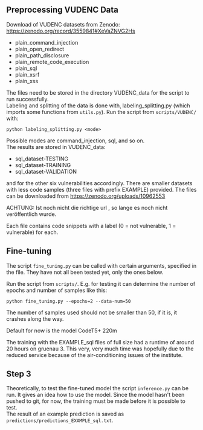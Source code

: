 ## Preprocessing VUDENC Data
Download of VUDENC datasets from Zenodo:   
https://zenodo.org/record/3559841#XeVaZNVG2Hs
* plain_command_injection   
* plain_open_redirect   
* plain_path_disclosure   
* plain_remote_code_execution  
* plain_sql   
* plain_xsrf   
* plain_xss   


The files need to be stored in the directory VUDENC_data for the script to run successfully.   
Labeling and splitting of the data is done with¸ labeling_splitting.py (which imports some functions from `utils.py`).
Run the script from `scripts/VUDENC/` with:  

`python labeling_splitting.py <mode>` 

Possible modes are command_injection, sql, and so on.   
The results are stored in VUDENC_data:  

* sql_dataset-TESTING  
* sql_dataset-TRAINING  
* sql_dataset-VALIDATION    

and for the other six vulnerabilities accordingly. There are smaller datasets with less code samples (three files with prefix EXAMPLE) provided. The files can be downloaded from
https://zenodo.org/uploads/10962553   

ACHTUNG: Ist noch nicht die richtige url , so lange es noch nicht veröffentlich wurde.

Each file contains code snippets with a label (0 = not vulnerable, 1 = vulnerable) for each.





## Fine-tuning

The script `fine_tuning.py` can be called with certain arguments, specified in the file. They have not all been tested yet, only the ones below.  

Run the script from `scripts/`.
E.g. for testing it can determine the number of epochs and number of samples like this:  

`python fine_tuning.py --epochs=2 --data-num=50`  

The number of samples used should not be smaller than 50, if it is, it crashes along the way. 

Default for now is the model CodeT5+ 220m

The training with the EXAMPLE_sql files of full size had a runtime of around 20 hours on  gruenau 3. This very, very much time was hopefully due to the reduced service because of the air-conditioning issues of the institute.

## Step 3
 
Theoretically, to test the fine-tuned model the script `inference.py` can be run. It gives an idea how to use the model. Since the model hasn't been pushed to git, for now, the training must be made before it is possible to test.  
The result of an example prediction is saved as `predictions/predictions_EXAMPLE_sql.txt`.

